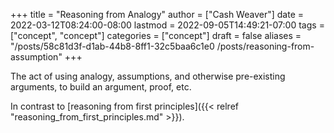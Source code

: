 +++
title = "Reasoning from Analogy"
author = ["Cash Weaver"]
date = 2022-03-12T08:24:00-08:00
lastmod = 2022-09-05T14:49:21-07:00
tags = ["concept", "concept"]
categories = ["concept"]
draft = false
aliases = "/posts/58c81d3f-d1ab-44b8-8ff1-32c5baa6c1e0 /posts/reasoning-from-assumption"
+++

The act of using analogy, assumptions, and otherwise pre-existing arguments, to build an argument, proof, etc.

In contrast to [reasoning from first principles]({{< relref "reasoning_from_first_principles.md" >}}).
